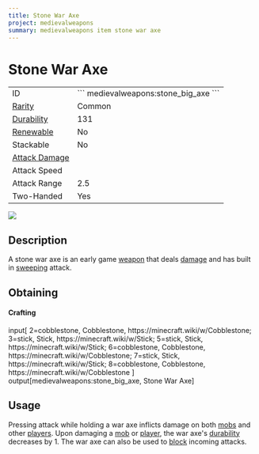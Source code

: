 ```yaml
---
title: Stone War Axe
project: medievalweapons
summary: medievalweapons item stone war axe
---
```

# Stone War Axe
<div class="main_table">
<div class="left_main_table">
<table class="left_table">
    <tbody>
        <tr>
            <td class="first-column">ID</td>
            <td class="second-column">
            ```
            medievalweapons:stone_big_axe
            ```
            </td>
        </tr>
        <tr id="linear-top">
            <td class="first-column"><a href="https://minecraft.wiki/w/Rarity" target="_blank">Rarity</a></td>
            <td class="second-column">Common</td>
        </tr>
        <tr id="linear-top">
            <td class="first-column"><a href="https://minecraft.wiki/w/Durability" target="_blank">Durability</a></td>
            <td class="second-column">131</td>
        </tr>
        <tr id="linear-top">
            <td class="first-column"><a href="https://minecraft.wiki/w/Renewable_resource" target="_blank">Renewable</a></td>
            <td class="second-column">No</td>
        </tr>
        <tr id="linear-top">
            <td class="first-column">Stackable</td>
            <td class="second-column">No</td>
        </tr>
        <tr id="linear-top">
            <td class="first-column"><a href="https://minecraft.wiki/w/Damage" target="_blank">Attack Damage</a></td>
            <td class="second-column icon-element" icon-count="8" icon-id="melee" icon-exclusive></td>
        </tr>
        <tr id="linear-top">
            <td class="first-column">Attack Speed</td>
            <td class="second-column icon-element" icon-count="0.6" icon-id="melee_speed" icon-exclusive></td>
        </tr>
        <tr id="linear-top">
            <td class="first-column">Attack Range</td>
            <td class="second-column">2.5</td>
        </tr>
        <tr id="linear-top">
            <td class="first-column">Two-Handed</td>
            <td class="second-column">Yes</td>
        </tr>
    </tbody>
</table>
</div>
    <img src="/wiki/assets/medievalweapons/items/stone_big_axe.png" loading="lazy" class="right_img_table"/>
</div>

## Description
A stone war axe is an early game [weapon](https://minecraft.wiki/w/Weapon) that deals [damage](https://minecraft.wiki/w/Damage) and has built in [sweeping](https://minecraft.wiki/w/Sword#Sweeping) attack.

## Obtaining
#### Crafting
<div id="crafting-table">
<div class="crafting-element" crafting-type="vanilla_crafting">
input[
    2=cobblestone, Cobblestone, https://minecraft.wiki/w/Cobblestone;
    3=stick, Stick, https://minecraft.wiki/w/Stick;
    5=stick, Stick, https://minecraft.wiki/w/Stick;
    6=cobblestone, Cobblestone, https://minecraft.wiki/w/Cobblestone;
    7=stick, Stick, https://minecraft.wiki/w/Stick;
    8=cobblestone, Cobblestone, https://minecraft.wiki/w/Cobblestone
]
output[medievalweapons:stone_big_axe, Stone War Axe]
</div>
</div>

## Usage
Pressing attack while holding a war axe inflicts damage on both [mobs](https://minecraft.wiki/w/Mob) and other [players](https://minecraft.wiki/w/Player). Upon damaging a [mob](https://minecraft.wiki/w/Mob) or [player](https://minecraft.wiki/w/Player), the war axe's [durability](https://minecraft.wiki/w/Durability) decreases by 1. The war axe can also be used to [block](https://minecraft.wiki/w/Blocking) incoming attacks.
